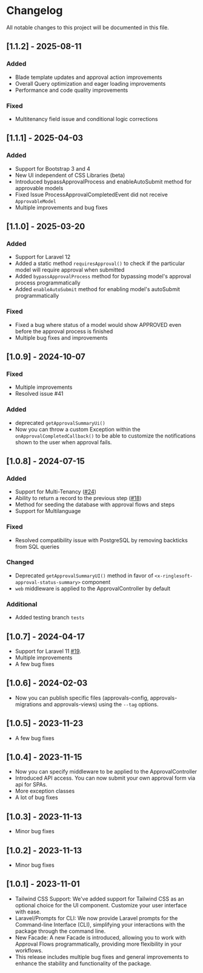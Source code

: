 # Changelog
All notable changes to this project will be documented in this file.

## [1.1.2] - 2025-08-11
### Added
- Blade template updates and approval action improvements
- Overall Query optimization and eager loading improvements
- Performance and code quality improvements 
### Fixed
- Multitenancy field issue and conditional logic corrections



## [1.1.1] - 2025-04-03
### Added
- Support for Bootstrap 3 and 4
- New UI independent of CSS Libraries (beta)
- Introduced bypassApprovalProcess and enableAutoSubmit method for approvable models
- Fixed Issue ProcessApprovalCompletedEvent did not receive `ApprovableModel`
- Multiple improvements and bug fixes

## [1.1.0] - 2025-03-20
### Added
- Support for Laravel 12
- Added a static method `requiresApproval()` to check if the particular model will require approval when submitted
- Added `bypassApprovalProcess` method for bypassing model's approval process programmatically
- Added `enableAutoSubmit` method for enabling model's autoSubmit programmatically
### Fixed
- Fixed a bug where status of a model would show APPROVED even before the approval process is finished
- Multiple bug fixes and improvements

## [1.0.9] - 2024-10-07
### Fixed
- Multiple improvements
- Resolved issue #41
### Added
- deprecated `getApprovalSummaryUi()`
- Now you can throw a custom Exception within the `onApprovalCompletedCallback()` to be able to customize the notifications shown to the user when approval fails.

## [1.0.8] - 2024-07-15
### Added
- Support for Multi-Tenancy ([#24](https://github.com/ringlesoft/laravel-process-approval/issues/24))
- Ability to return a record to the previous step ([#18](https://github.com/ringlesoft/laravel-process-approval/issues/18))
- Method for seeding the database with approval flows and steps
- Support for Multilanguage

### Fixed
- Resolved compatibility issue with PostgreSQL by removing backticks from SQL queries

### Changed
- Deprecated `getApprovalSummaryUI()` method in favor of `<x-ringlesoft-approval-status-summary>` component
- `web` middleware is applied to the ApprovalController by default

### Additional
- Added testing branch `tests`

## [1.0.7] - 2024-04-17
- Support for Laravel 11 [#19](https://github.com/ringlesoft/laravel-process-approval/issues/19).
- Multiple improvements
- A few bug fixes

## [1.0.6] - 2024-02-03
- Now you can publish specific files (approvals-config, approvals-migrations and approvals-views) using the `--tag` options.

## [1.0.5] - 2023-11-23
- A few bug fixes

## [1.0.4] - 2023-11-15
- Now you can specify middleware to be applied to the ApprovalController
- Introduced API access. You can now submit your own approval form via api for SPAs.
- More exception classes
- A lot of bug fixes

## [1.0.3] - 2023-11-13
- Minor bug fixes

## [1.0.2] - 2023-11-13
- Minor bug fixes

## [1.0.1] - 2023-11-01
- Tailwind CSS Support: We've added support for Tailwind CSS as an optional choice for the UI component. Customize your user interface with ease.
- Laravel/Prompts for CLI: We now provide Laravel prompts for the Command-line Interface (CLI), simplifying your interactions with the package through the command line.
- New Facade: A new Facade is introduced, allowing you to work with Approval Flows programmatically, providing more flexibility in your workflows.
- This release includes multiple bug fixes and general improvements to enhance the stability and functionality of the package.
